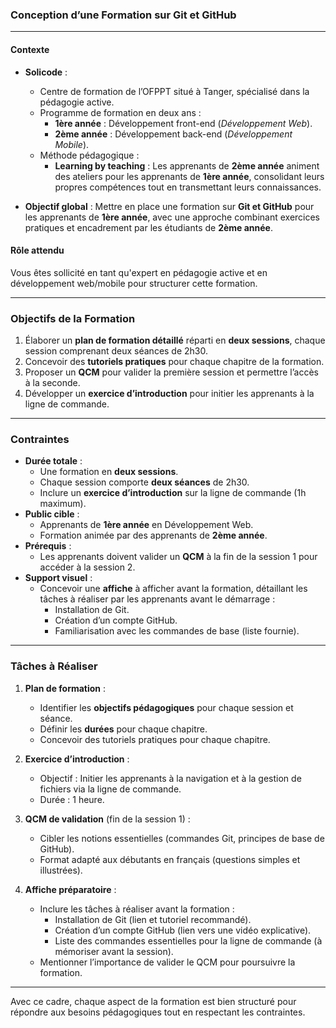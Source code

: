 ### **Conception d’une Formation sur Git et GitHub**

---

#### **Contexte**  
- **Solicode** :  
  - Centre de formation de l’OFPPT situé à Tanger, spécialisé dans la pédagogie active.  
  - Programme de formation en deux ans :  
    - **1ère année** : Développement front-end (*Développement Web*).  
    - **2ème année** : Développement back-end (*Développement Mobile*).  
  - Méthode pédagogique :  
    - **Learning by teaching** : Les apprenants de **2ème année** animent des ateliers pour les apprenants de **1ère année**, consolidant leurs propres compétences tout en transmettant leurs connaissances.  

- **Objectif global** : Mettre en place une formation sur **Git et GitHub** pour les apprenants de **1ère année**, avec une approche combinant exercices pratiques et encadrement par les étudiants de **2ème année**.  

#### **Rôle attendu**  
Vous êtes sollicité en tant qu'expert en pédagogie active et en développement web/mobile pour structurer cette formation.  

---

### **Objectifs de la Formation**  
1. Élaborer un **plan de formation détaillé** réparti en **deux sessions**, chaque session comprenant deux séances de 2h30.  
2. Concevoir des **tutoriels pratiques** pour chaque chapitre de la formation.  
3. Proposer un **QCM** pour valider la première session et permettre l’accès à la seconde.  
4. Développer un **exercice d’introduction** pour initier les apprenants à la ligne de commande.  

---

### **Contraintes**  
- **Durée totale** :  
  - Une formation en **deux sessions**.  
  - Chaque session comporte **deux séances** de 2h30.  
  - Inclure un **exercice d’introduction** sur la ligne de commande (1h maximum).  
- **Public cible** :  
  - Apprenants de **1ère année** en Développement Web.  
  - Formation animée par des apprenants de **2ème année**.  
- **Prérequis** :  
  - Les apprenants doivent valider un **QCM** à la fin de la session 1 pour accéder à la session 2.  
- **Support visuel** :  
  - Concevoir une **affiche** à afficher avant la formation, détaillant les tâches à réaliser par les apprenants avant le démarrage :  
    - Installation de Git.  
    - Création d’un compte GitHub.  
    - Familiarisation avec les commandes de base (liste fournie).  

---

### **Tâches à Réaliser**  
1. **Plan de formation** :  
   - Identifier les **objectifs pédagogiques** pour chaque session et séance.  
   - Définir les **durées** pour chaque chapitre.  
   - Concevoir des tutoriels pratiques pour chaque chapitre.  

2. **Exercice d’introduction** :  
   - Objectif : Initier les apprenants à la navigation et à la gestion de fichiers via la ligne de commande.  
   - Durée : 1 heure.  

3. **QCM de validation** (fin de la session 1) :  
   - Cibler les notions essentielles (commandes Git, principes de base de GitHub).  
   - Format adapté aux débutants en français (questions simples et illustrées).  

4. **Affiche préparatoire** :  
   - Inclure les tâches à réaliser avant la formation :  
     - Installation de Git (lien et tutoriel recommandé).  
     - Création d’un compte GitHub (lien vers une vidéo explicative).  
     - Liste des commandes essentielles pour la ligne de commande (à mémoriser avant la session).  
   - Mentionner l’importance de valider le QCM pour poursuivre la formation.  

---  

Avec ce cadre, chaque aspect de la formation est bien structuré pour répondre aux besoins pédagogiques tout en respectant les contraintes. 